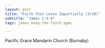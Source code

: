 ```yaml
---
layout: post
title: "Faith that Loves Impartially (3/10)"
subtitle: "James 2:5-9"
tags: james keep-the-faith pgmc

---
```

Pacific Grace Mandarin Church (Burnaby)
